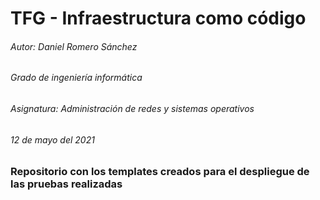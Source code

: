 # TFG - Infraestructura como código

###### Autor: Daniel Romero Sánchez
###### Grado de ingeniería informática
###### Asignatura: Administración de redes y sistemas operativos
###### 12 de mayo del 2021

### Repositorio con los templates creados para el despliegue de las pruebas realizadas
